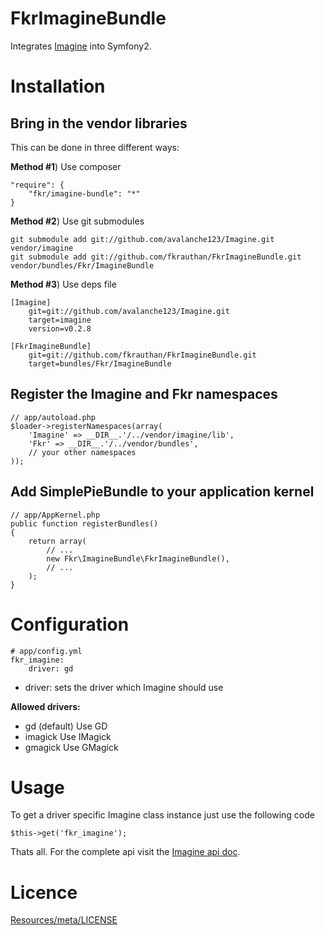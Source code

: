 FkrImagineBundle
================

Integrates [Imagine](https://github.com/avalanche123/Imagine) into Symfony2.

Installation
============

Bring in the vendor libraries
-----------------------------

This can be done in three different ways:

**Method #1**) Use composer

    "require": {
        "fkr/imagine-bundle": "*"
    }


**Method #2**) Use git submodules

    git submodule add git://github.com/avalanche123/Imagine.git vendor/imagine
    git submodule add git://github.com/fkrauthan/FkrImagineBundle.git vendor/bundles/Fkr/ImagineBundle


**Method #3**) Use deps file
	
	[Imagine]
	    git=git://github.com/avalanche123/Imagine.git
		target=imagine
		version=v0.2.8
		
	[FkrImagineBundle]
	    git=git://github.com/fkrauthan/FkrImagineBundle.git
		target=bundles/Fkr/ImagineBundle


Register the Imagine and Fkr namespaces
-----------------------------------------
	
    // app/autoload.php
    $loader->registerNamespaces(array(
        'Imagine' => __DIR__.'/../vendor/imagine/lib',
        'Fkr' => __DIR__.'/../vendor/bundles',
        // your other namespaces
    ));


Add SimplePieBundle to your application kernel
----------------------------------------------
	
	// app/AppKernel.php
    public function registerBundles()
    {
        return array(
            // ...
            new Fkr\ImagineBundle\FkrImagineBundle(),
            // ...
        );
    }


Configuration
=============

    # app/config.yml
    fkr_imagine:
        driver: gd


* driver: sets the driver which Imagine should use

**Allowed drivers:**
* gd (default) Use GD
* imagick Use IMagick
* gmagick Use GMagick


Usage
=====

To get a driver specific Imagine class instance just use the following code

	$this->get('fkr_imagine');
	
	
Thats all. For the complete api visit the [Imagine api doc](http://imagine.readthedocs.org/en/latest/index.html).


Licence
=======

[Resources/meta/LICENSE](https://github.com/fkrauthan/FkrImagineBundle/blob/master/Resources/meta/LICENSE)
